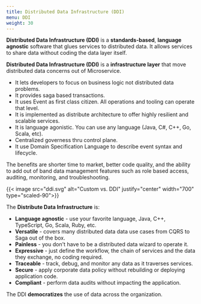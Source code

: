 ```yaml
---
title: Distributed Data Infrastructure (DDI)
menu: DDI
weight: 30
---
```


**Distributed Data Infrastructure (DDI)** is a **standards-based**, **language agnostic** software that glues services to distributed data. It allows services to share data without coding the data layer itself.

**Distributed Data Infrastructure (DDI)** is a **infrastructure layer** that move distributed data concerns out of Microservice.

* It lets developers to focus on business logic not distributed data problems.
* It provides saga based transactions.
* It uses Event as first class citizen.  All operations and tooling can operate that level.
* It is implemented as distribute architecture to offer highly resilient and scalable services.
* It is language agonistic.  You can use any language (Java, C#, C++, Go, Scala, etc).
* Centralized governess thru control plane.
* It use Domain Specification Language to describe event syntax and lifecycle.



The benefits are shorter time to market, better code quality, and the ability to add out of band data management features such as role based access, auditing, monitoring, and troubleshooting.

{{< image src="ddi.svg" alt="Custom vs. DDI" justify="center" width="700" type="scaled-90">}}

The **Distribute Data Infrastructure** is:

* **Language agnostic** - use your favorite language, Java, C++, TypeScript, Go, Scala, Ruby, etc.
* **Versatile** - covers many distributed data data use cases from CQRS to Saga out of the box.
* **Painless** - you don't have to be a distributed data wizard to operate it.
* **Expressive** - just define the workflow, the chain of services and the data they exchange, no coding required.
* **Traceable** - track, debug, and monitor any data as it traverses services.
* **Secure** - apply corporate data policy without rebuilding or deploying application code.
* **Compliant** - perform data audits without impacting the application.

The DDI **democratizes** the use of data across the organization.